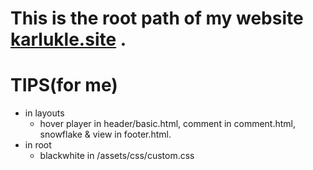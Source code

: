 # This is the root path of my website [karlukle.site](htts://karlukle.site/) .

# TIPS(for me)
- in layouts  
  - hover player in header/basic.html, comment in comment.html, snowflake & view in footer.html.  
- in root
  - blackwhite in /assets/css/custom.css
